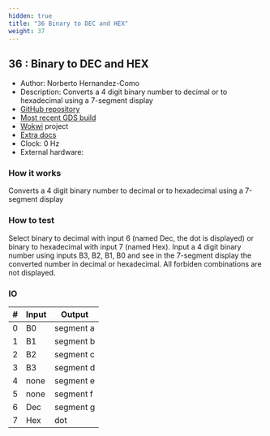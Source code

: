 ```yaml
---
hidden: true
title: "36 Binary to DEC and HEX"
weight: 37
---
```


## 36 : Binary to DEC and HEX

* Author: Norberto Hernandez-Como
* Description: Converts a 4 digit binary number to decimal or to hexadecimal using a 7-segment display
* [GitHub repository](https://github.com/jedicomo22/Norberto_IPN_V1)
* [Most recent GDS build](https://github.com/jedicomo22/Norberto_IPN_V1/actions/runs/4663958722)
* [Wokwi](https://wokwi.com/projects/361684719151591425) project
* [Extra docs]()
* Clock: 0 Hz
* External hardware: 



### How it works

Converts a 4 digit binary number to decimal or to hexadecimal using a 7-segment display


### How to test

Select binary to decimal with input 6 (named Dec, the dot is displayed) or binary to hexadecimal with input 7 (named Hex).
Input a 4 digit binary number using inputs B3, B2, B1, B0 and see in the 7-segment display the converted number in decimal or hexadecimal.
All forbiden combinations are not displayed.


### IO

| # | Input        | Output       |
|---|--------------|--------------|
| 0 | B0  | segment a |
| 1 | B1  | segment b |
| 2 | B2  | segment c |
| 3 | B3  | segment d |
| 4 | none  | segment e |
| 5 | none  | segment f |
| 6 | Dec  | segment g |
| 7 | Hex  | dot |
